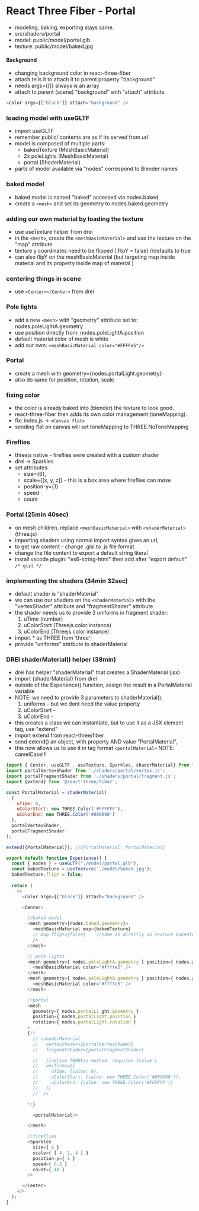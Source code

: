 # React Three Fiber - Portal

- modeling, baking, exporting stays same.
- src/shaders/portal
- model: public/model/portal.glb
- texture: public/model/baked.jpg

#### Background

- changing background color in react-three-fiber
- attach tells it to attach it to parent property "background"
- needs args={[]} always is an array
- attach to parent (scene) "background" with "attach" attribute

```js
<color args={["black"]} attach="background" />
```

### loading model with useGLTF

- import useGLTF
- remember public/ contents are as if its served from url
- model is composed of multiple parts:
  - bakedTexture (MeshBasicMaterial)
  - 2x poleLights (MeshBasicMaterial)
  - portal (ShaderMaterial)
- parts of model available via "nodes" correspond to Blender names

### baked model

- baked model is named "baked" accessed via nodes.baked
- create a `<mesh>` and set its geometry to nodes.baked.geometry

### adding our own material by loading the texture
- use useTexture helper from drei
-  in the `<mesh>`, create the `<meshBasicMaterial>` and use the texture on the "map" attribute
- texture y coordinates need to be flipped (.flipY = false) //defaults to true
- can also flipY on the meshBasicMaterial (but targeting map inside material and its property inside map of material )

### centering things in scene
- use `<Center></Center>` from drei

### Pole lights
- add a new `<mesh>` with "geometry" attribute set to: nodes.poleLightA.geometry
- use position directly from: nodes.poleLightA.position
- default material color of mesh is white
- add our own: `<meshBasicMaterial color="#FFFFe5"/>`

### Portal
- create a mesh with geometry={nodes.portalLight.geometry} 
- also do same for position, rotation, scale

### fixing color
- the color is already baked into (blender) the texture to look good.
- react-three-fiber then adds its own color management (toneMapping).
- fix: index.js -> `<Canvas flat>`
- sending flat on canvas will set toneMapping to THREE.NoToneMapping

### Fireflies
- threejs native - fireflies were created with a custom shader
- drei -> Sparkles
- set attributes: 
    - size={6}, 
    - scale={[x, y, z]} - this is a box area where fireflies can move
    - position-y={1}
    - speed
    - count
  
### Portal (25min 40sec)
- on mesh children, replace `<meshBasicMaterial>` with `<shaderMaterial>` (three.js)
- importing shaders using normal import syntax gives an url, 
- to get raw content - change .glsl to .js file format
- change the file content to export a default string literal 
- install vscode plugin: "es6-string-html" then add after "export default" `/* glsl */`

### implementing the shaders (34min 32sec)
- default shader is "shaderMaterial" 
- we can use our shaders on the `<shaderMaterial>` with the "vertexShader" attribute and "fragmentShader" attribute
- the shader needs us to provide 3 uniforms in fragment shader:
    1. uTime (number)
    2. uColorStart (Threejs color instance)
    3. uColorEnd (Threejs color instance)
- import * as THREE from 'three';
- provide "uniforms" attribute to shaderMaterial

### DREI shaderMaterial() helper (38min)
- drei has helper "shaderMaterial" that creates a ShaderMaterial (jsx)
- import {shaderMaterial} from drei 
- outside of the Experience() function, assign the result in a PortalMaterial variable
- NOTE: we need to provide 3 parameters to shaderMaterial(), 
  1. uniforms - but we dont need the value property
  2. uColorStart - 
  3. uColorEnd - 
- this creates a class we can instantiate, but to use it as a JSX element tag, use "extend" 
- import extend from react-three/fiber
- send extend() an object, with property AND value "PortalMaterial", 
- this now allows us to use it in tag format `<portalMaterial>` NOTE: camelCase!!!

```js
import { Center, useGLTF , useTexture, Sparkles, shaderMaterial} from "@react-three/drei";
import portalVertexShader from './shaders/portal/vertex.js';
import portalFragmentShader from './shaders/portal/fragment.js';
import {extend} from '@react-three/fiber';

const PortalMaterial = shaderMaterial(
  {
    uTime: 0, 
    uColorStart: new THREE.Color('#FFFFFF'),
    uColorEnd: new THREE.Color('#000000')
  },
  portalVertexShader,
  portalFragmentShader
);

extend({PortalMaterial}); //{PortalMaterial: PortalMaterial}

export default function Experience() {
  const { nodes } = useGLTF("./model/portal.glb");
  const bakedTexture = useTexture('./model/baked.jpg');
  bakedTexture.flipY = false;
  
  return (
    <>
      <color args={["black"]} attach="background" />

      <Center>

        //baked model
        <mesh geometry={nodes.baked.geometry}>
          <meshBasicMaterial map={bakedTexture} 
          // map-flipY={false}    //same as directly on texture bakedTexture.flipY = false;
          />
        </mesh>

        // pole lights
        <mesh geometry={ nodes.poleLightA.geometry } position={ nodes.poleLightA.position }>
          <meshBasicMaterial color="#ffffe5" />
        </mesh>
        <mesh geometry={ nodes.poleLightB.geometry } position={ nodes.poleLightB.position }>
          <meshBasicMaterial color="#ffffe5" />
        </mesh>

        //portal
        <mesh 
          geometry={ nodes.portalLi ght.geometry } 
          position={ nodes.portalLight.position } 
          rotation={ nodes.portalLight.rotation }
        >
        {/*
          // <shaderMaterial
          //   vertexShader={portalVertexShader}
          //   fragmentShader={portalFragmentShader}

          //   //native THREEjs method: requires {value:}
          //   uniforms={{
          //     uTime: {value: 0},
          //     uColorStart: {value: new THREE.Color('#000000')},
          //     uColorEnd: {value: new THREE.Color('#FFFFFF')}
          //   }}
          //  />

        */}

          <portalMaterial/>

        </mesh>

        //fireflies
        <Sparkles
          size={ 6 }
          scale={ [ 4, 2, 4 ] }
          position-y={ 1 }
          speed={ 0.2 }
          count={ 40 }
        />

      </Center>
    </>
  );
}
```
